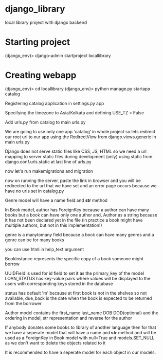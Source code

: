 # django_library
local library project with django backend

# Starting project
(django_env)> django-admin startproject locallibrary

# Creating webapp
(django_env)> cd locallibrary 
(django_env)> python manage.py startapp catalog

Registering catalog application in settings.py app

Specifying the timezone to Asia/Kolkata and defining USE_TZ = False

Add urls.py from catalog to main urls.py

We are going to use only one app 'catalog' in whole project so lets redirect our root url to
our app using the RedirectView from django.views.generic in main urls.py

Django does not serve static files like CSS, JS, HTML so we need a url mapping to server static
files during development (only) using static from django.conf.urls.static at last line of 
urls.py

now let's run makemigrations and migration

now on running the server, paste the link in browser and you will be redirected to the url that
we have set and an error page occurs because we have no urls set in catalog.py

Genre model will have a name field and __str__ method

In Book model, author has ForeignKey because a author can have many books but a book can have 
only one author and, Author as a string because it has not been declared yet in the file
(in practice a book might have multiple authors, but not in this implementation!)

genre is a manytomany field because a book can have many genres and a genre can be for many 
books

you can use html in help_text argument

BookInstance represents the specific copy of a book someone might borrow

UUIDField is used for id field to set it as the primary_key of the model
LOAN_STATUS has key-value pairs where values will be displayed to the users with corresponding 
keys stored in the database

status has default 'm' because at first book is not in the shelves so not available, due_back
is the date when the book is expected to be returned from the borrower

Author model contains the first_name last_name DOB DOD(optional) and the ordering in model, str 
representation and reverse for the author

If anybody donates some books to library of another language then for that we have a seperate
model that will have a name and __str__ method and will be used as a ForeignKey in Book model
with null=True and models.SET_NULL as we don't want to delete the objects related to it

It is recommended to have a seperate model for each object in our models.